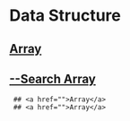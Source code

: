 # Data Structure

## <a href="https://github.com/rakibul0026/Data-Structure/tree/main/Array">Array</a>
## <a href="https://github.com/rakibul0026/Data-Structure/tree/main/Array/Search%20in%20array">--Search Array</a>
     ## <a href="">Array</a>
     ## <a href="">Array</a>


